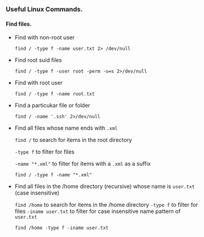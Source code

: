 ### Useful Linux Commands.

#### Find files. 
* Find with non-root user
  ```
  find / -type f -name user.txt 2> /dev/null 
  ```
* Find root suid files
  ```
  find / -type f -user root -perm -u=s 2>/dev/null
  ```
* Find with root user
  ```
  find / -type f -name root.txt 
  ```
* Find a particukar file or folder 
  ```
  find / -name '.ssh' 2>/dev/null
  ```
* Find all files whose name ends with ```.xml```

    ```find /``` to search for items in the root directory
    
    ```-type f``` to filter for files
    
    ```-name "*.xml"``` to filter for items with a ```.xml``` as a suffix

    ```find / -type f -name "*.xml"```  
* Find all files in the /home directory (recursive) whose name is ```user.txt``` (case insensitive)

    ```find /home``` to search for items in the /home directory
    ```-type f``` to filter for files
    ```-iname user.txt``` to filter for case insensitive name pattern of ```user.txt```

   ```find /home -type f -iname user.txt```
